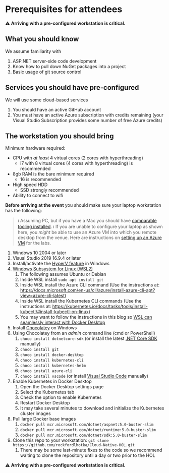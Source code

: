 # Prerequisites for attendees

⚠ **Arriving with a pre-configured workstation is critical.**

## What you should know

We assume familiarity with

1. ASP.NET server-side code development
1. Know how to pull down NuGet packages into a project
1. Basic usage of git source control

## Services you should have pre-configured

We will use some cloud-based services

1. You should have an active GitHub account
1. You must have an active Azure subscription with credits remaining (your Visual Studio Subscription provides some number of free Azure credits)

## The workstation you should bring

Minimum hardware required:

* CPU with _at least_ 4 virtual cores (2 cores with hyperthreading)
  * i7 with 8 virtual cores (4 cores with hyperthreading) is recommended
* 8gb RAM is the bare minimum required
  * 16 is recommended
* High speed HDD
  * SSD strongly recommended
* Ability to connect to wifi

**Before arriving at the event** you should make sure your laptop workstation has the following:

> ℹ Assuming PC, but if you have a Mac you should have [comparable tooling installed](https://github.com/rockfordlhotka/Cloud-Native-HOL/blob/master/docs/prerequisites-mac.md).
> ℹ If you are unable to configure your laptop as shown here, you _might_ be able to use an Azure VM into which you remote desktop from the venue. Here are instructions on [setting up an Azure VM](https://github.com/rockfordlhotka/Cloud-Native-HOL/blob/master/docs/create-azure-vm.md) for the labs.

1. Windows 10 2004 or later
1. Visual Studio 2019 16.9.4 or later
1. Install/activate the [HyperV feature](https://docs.microsoft.com/en-us/virtualization/hyper-v-on-windows/quick-start/enable-hyper-v) in Windows
1. [Windows Subsystem for Linux (WSL2)](https://docs.microsoft.com/en-us/windows/wsl/install-win10)
   1. The following assumes Ubuntu or Debian
   1. Inside WSL install `sudo apt install git`
   1. Inside WSL install the Azure CLI command (Use the instructions at: https://docs.microsoft.com/en-us/cli/azure/install-azure-cli-apt?view=azure-cli-latest)
   1. Inside WSL install the Kubernetes CLI commands (Use the instructions at: https://kubernetes.io/docs/tasks/tools/install-kubectl/#install-kubectl-on-linux)
   1. You may want to follow the instructions in this blog so [WSL can seamlessly interact with Docker Desktop](https://nickjanetakis.com/blog/setting-up-docker-for-windows-and-wsl-to-work-flawlessly)
1. Install [Chocolatey](https://chocolatey.org) on Windows
1. Using Chocolatey from an _admin_ command line (cmd or PowerShell)
   1. `choco install dotnetcore-sdk` (or install the latest [.NET Core SDK](https://dotnet.microsoft.com/download) manually)
   1. `choco install git`
   1. `choco install docker-desktop`
   1. `choco install kubernetes-cli`
   1. `choco install kubernetes-helm`
   1. `choco install azure-cli`
   1. `choco install vscode` (or install [Visual Studio Code](https://code.visualstudio.com/) manually)
1. Enable Kubernetes in Docker Desktop
   1. Open the Docker Desktop settings page
   1. Select the Kubernetes tab
   1. Check the option to enable Kubernetes
   1. Restart Docker Desktop
   1. It may take several minutes to download and initialize the Kubernetes cluster images
1. Pull large Docker base images
   1. `docker pull mcr.microsoft.com/dotnet/aspnet:5.0-buster-slim`
   1. `docker pull mcr.microsoft.com/dotnet/runtime:5.0-buster-slim`
   1. `docker pull mcr.microsoft.com/dotnet/sdk:5.0-buster-slim`
1. Clone this repo to your workstation: `git clone https://github.com/rockfordlhotka/Cloud-Native-HOL.git`
   1. There may be some last-minute fixes to the code so we recommend waiting to clone the repository until a day or two prior to the HOL

⚠ **Arriving with a pre-configured workstation is critical.**
